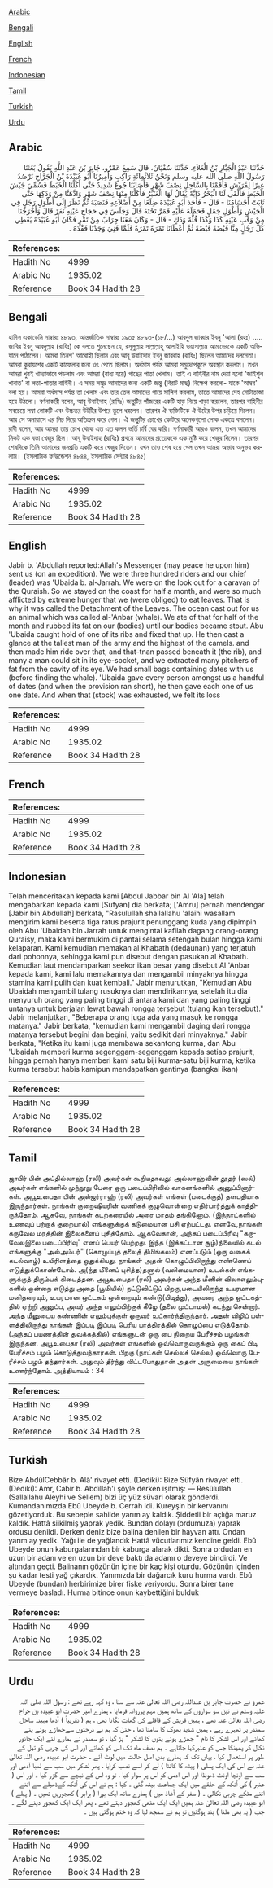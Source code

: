 [Arabic](#arabic)

[Bengali](#bengali)

[English](#english)

[French](#french)

[Indonesian](#indonesian)

[Tamil](#tamil)

[Turkish](#turkish)

[Urdu](#urdu)

## Arabic


<div dir="rtl" lang="ar" style={{fontSize:'larger',backgroundColor:'#f8f9fa',padding:20}}>
حَدَّثَنَا عَبْدُ الْجَبَّارِ بْنُ الْعَلاَءِ، حَدَّثَنَا سُفْيَانُ، قَالَ سَمِعَ عَمْرٌو، جَابِرَ بْنَ عَبْدِ اللَّهِ يَقُولُ بَعَثَنَا رَسُولُ اللَّهِ صلى الله عليه وسلم وَنَحْنُ ثَلاَثُمِائَةِ رَاكِبٍ وَأَمِيرُنَا أَبُو عُبَيْدَةَ بْنُ الْجَرَّاحِ نَرْصُدُ عِيرًا لِقُرَيْشٍ فَأَقَمْنَا بِالسَّاحِلِ نِصْفَ شَهْرٍ فَأَصَابَنَا جُوعٌ شَدِيدٌ حَتَّى أَكَلْنَا الْخَبَطَ فَسُمِّيَ جَيْشَ الْخَبَطِ فَأَلْقَى لَنَا الْبَحْرُ دَابَّةً يُقَالُ لَهَا الْعَنْبَرُ فَأَكَلْنَا مِنْهَا نِصْفَ شَهْرٍ وَادَّهَنَّا مِنْ وَدَكِهَا حَتَّى ثَابَتْ أَجْسَامُنَا - قَالَ - فَأَخَذَ أَبُو عُبَيْدَةَ ضِلَعًا مِنْ أَضْلاَعِهِ فَنَصَبَهُ ثُمَّ نَظَرَ إِلَى أَطْوَلِ رَجُلٍ فِي الْجَيْشِ وَأَطْوَلِ جَمَلٍ فَحَمَلَهُ عَلَيْهِ فَمَرَّ تَحْتَهُ قَالَ وَجَلَسَ فِي حَجَاجِ عَيْنِهِ نَفَرٌ قَالَ وَأَخْرَجْنَا مِنْ وَقْبِ عَيْنِهِ كَذَا وَكَذَا قُلَّةَ وَدَكٍ - قَالَ - وَكَانَ مَعَنَا جِرَابٌ مِنْ تَمْرٍ فَكَانَ أَبُو عُبَيْدَةَ يُعْطِي كُلَّ رَجُلٍ مِنَّا قَبْضَةً قَبْضَةً ثُمَّ أَعْطَانَا تَمْرَةً تَمْرَةً فَلَمَّا فَنِيَ وَجَدْنَا فَقْدَهُ ‏.‏
</div>
<div style={{backgroundColor:'#f8f9fa',padding:20, marginBottom: 10}}><table> <thead> <tr> <th>References:</th> <th></th> </tr> </thead> <tbody><tr><td>Hadith No</td><td>4999</td></tr><tr><td>Arabic No</td><td>1935.02</td></tr><tr><td>Reference</td><td>Book 34 Hadith 28</td></tr></tbody></table></div>

## Bengali


<div dir="ltr" lang="bn" style={{fontSize:'larger',backgroundColor:'#f8f9fa',padding:20}}>
হাদিস একাডেমি নাম্বারঃ ৪৮৯৩, আন্তর্জাতিক নাম্বারঃ ১৯৩৫ ৪৮৯৩-(১৮/...) আবদুল জাব্বার ইবনু 'আলা (রহঃ) ..... জাবির ইবনু আবদুল্লাহ (রাযিঃ) কে বলতে শুনেছেন যে, রসূলুল্লাহ সাল্লাল্লাহু আলাইহি ওয়াসাল্লাম আমাদেরকে একটি অভিযানে পাঠালেন। আমরা তিনশ' আরোহী ছিলাম এবং আবূ উবাইদাহ ইবনু জাররাহ (রাযিঃ) ছিলেন আমাদের দলনেতা। আমরা কুরায়শের একটি কাফেলার জন্য ওৎ পেতে ছিলাম। অর্ধমাস পর্যন্ত আমরা সমুদ্রোপকূলে অবস্থান করলাম। তখন আমরা খুবই খাদ্যাভাবে পড়লাম এবং আমরা (বাধ্য হয়ে) গাছের পাতা খেলাম। তাই এ বাহিনীর নাম দেয়া হলো 'জাইশুল খাবাত' বা লতা-পাতার বাহিনী। এ সময় সমুদ্র আমাদের জন্য একটি জন্তু (বিরাট মাছ) নিক্ষেপ করলো- যাকে 'আম্বর' বলা হয়। আমরা অর্ধমাস পর্যন্ত তা খেলাম এবং তার তেল আমাদের গায়ে মালিশ করলাম, তাতে আমাদের দেহ মোটাতাজা হয়ে উঠলো। বর্ণনাকারী বলেন, আবূ উবাইদাহ (রাযিঃ) জন্তুটির পাঁজরের একটি হাড় নিয়ে খাড়া করলেন, তারপর বাহিনীর সবচেয়ে লম্বা লোকটি এবং উচ্চতর উটটির উপরে তুলে ধরলেন। তারপর ঐ ব্যক্তিটিকে ঐ উটের উপর চড়িয়ে দিলেন। আর সে অনায়াসে এর নিচ দিয়ে অতিক্রম করে গেল। ঐ জন্তুটির চোখের কোটরে অনেকগুলো লোক একত্রে বসলেন। রাবী বলেন, আর আমরা তার চোখ থেকে এত এত কলস ভর্তি চর্বি বের করি। বর্ণনাকারী আরও বলেন, তখন আমাদের নিকট এক বস্তা খেজুর ছিল। আবূ উবাইদাহ (রাযিঃ) প্রথমে আমাদের প্রত্যেককে এক মুষ্টি করে খেজুর দিলেন। তারপর শেষদিকে তিনি আমাদের জনপ্রতি একটি করে খেজুর দিতেন। যখন তাও শেষ হয়ে গেল তখন আমরা অভাব অনুভব করলাম। (ইসলামিক ফাউন্ডেশন ৪৮৪৪, ইসলামিক সেন্টার ৪৮৪৫)
</div>
<div style={{backgroundColor:'#f8f9fa',padding:20, marginBottom: 10}}><table> <thead> <tr> <th>References:</th> <th></th> </tr> </thead> <tbody><tr><td>Hadith No</td><td>4999</td></tr><tr><td>Arabic No</td><td>1935.02</td></tr><tr><td>Reference</td><td>Book 34 Hadith 28</td></tr></tbody></table></div>

## English


<div dir="ltr" lang="en" style={{fontSize:'larger',backgroundColor:'#f8f9fa',padding:20}}>
Jabir b. 'Abdullah reported:Allah's Messenger (may peace he upon him) sent us (on an expedition). We were three hundred riders and our chief (leader) was 'Ubaida b. al-Jarrah. We were on the look out for a caravan of the Quraish. So we stayed on the coast for half a month, and were so much afflicted by extreme hunger that we (were obliged) to eat leaves. That is why it was called the Detachment of the Leaves. The ocean cast out for us an animal which was called al-'Anbar (whale). We ate of that for half of the month and rubbed its fat on our (bodies) until our bodies became stout. Abu 'Ubaida caught hold of one of its ribs and fixed that up. He then cast a glance at the tallest man of the army and the highest of the camels. and then made him ride over that, and that-tnan passed beneath it (the rib), and many a man could sit in its eye-socket, and we extracted many pitchers of fat from the cavity of its eye. We had small bags containing dates with us (before finding the whale). 'Ubaida gave every person amongst us a handful of dates (and when the provision ran short), he then gave each one of us one date. And when that (stock) was exhausted, we felt its loss
</div>
<div style={{backgroundColor:'#f8f9fa',padding:20, marginBottom: 10}}><table> <thead> <tr> <th>References:</th> <th></th> </tr> </thead> <tbody><tr><td>Hadith No</td><td>4999</td></tr><tr><td>Arabic No</td><td>1935.02</td></tr><tr><td>Reference</td><td>Book 34 Hadith 28</td></tr></tbody></table></div>

## French


<div dir="ltr" lang="fr" style={{fontSize:'larger',backgroundColor:'#f8f9fa',padding:20}}>

</div>
<div style={{backgroundColor:'#f8f9fa',padding:20, marginBottom: 10}}><table> <thead> <tr> <th>References:</th> <th></th> </tr> </thead> <tbody><tr><td>Hadith No</td><td>4999</td></tr><tr><td>Arabic No</td><td>1935.02</td></tr><tr><td>Reference</td><td>Book 34 Hadith 28</td></tr></tbody></table></div>

## Indonesian


<div dir="ltr" lang="id" style={{fontSize:'larger',backgroundColor:'#f8f9fa',padding:20}}>
Telah menceritakan kepada kami [Abdul Jabbar bin Al 'Ala] telah mengabarkan kepada kami [Sufyan] dia berkata; ['Amru] pernah mendengar [Jabir bin Abdullah] berkata, "Rasulullah shallallahu 'alaihi wasallam mengirim kami beserta tiga ratus prajurit penunggang kuda yang dipimpin oleh Abu 'Ubaidah bin Jarrah untuk mengintai kafilah dagang orang-orang Quraisy, maka kami bermukim di pantai selama setengah bulan hingga kami kelaparan. Kami kemudian memakan al Khabath (dedaunan) yang terjatuh dari pohonnya, sehingga kami pun disebut dengan pasukan al Khabath. Kemudian laut mendamparkan seekor ikan besar yang disebut Al 'Anbar kepada kami, kami lalu memakannya dan mengambil minyaknya hingga stamina kami pulih dan kuat kembali." Jabir menurutkan, "Kemudian Abu Ubaidah mengambil tulang rusuknya dan mendirikannya, setelah itu dia menyuruh orang yang paling tinggi di antara kami dan yang paling tinggi untanya untuk berjalan lewat bawah rongga tersebut (tulang ikan tersebut)." Jabir melanjutkan, "Beberapa orang juga ada yang masuk ke rongga matanya." Jabir berkata, "kemudian kami mengambil daging dari rongga matanya tersebut begini dan begini, yaitu sedikit dari minyaknya." Jabir berkata, "Ketika itu kami juga membawa sekantong kurma, dan Abu 'Ubaidah memberi kurma segenggam-segenggam kepada setiap prajurit, hingga pernah hanya memberi kami satu biji kurma-satu biji kurma, ketika kurma tersebut habis kamipun mendapatkan gantinya (bangkai ikan)
</div>
<div style={{backgroundColor:'#f8f9fa',padding:20, marginBottom: 10}}><table> <thead> <tr> <th>References:</th> <th></th> </tr> </thead> <tbody><tr><td>Hadith No</td><td>4999</td></tr><tr><td>Arabic No</td><td>1935.02</td></tr><tr><td>Reference</td><td>Book 34 Hadith 28</td></tr></tbody></table></div>

## Tamil


<div dir="ltr" lang="ta" style={{fontSize:'larger',backgroundColor:'#f8f9fa',padding:20}}>
ஜாபிர் பின் அப்தில்லாஹ் (ரலி) அவர்கள் கூறியதாவது: அல்லாஹ்வின் தூதர் (ஸல்) அவர்கள் எங்களில் முந்நூறு பேரை ஒரு படைப்பிரிவில் வாகனங்களில் அனுப்பினார்கள். அபூஉபைதா பின் அல்ஜர்ராஹ் (ரலி) அவர்கள் எங்கள் (படைக்குத்) தளபதியாக இருந்தார்கள். நாங்கள் குறைஷியரின் வணிகக் குழுவொன்றை எதிர்பார்த்துக் காத்திருந்தோம். ஆகவே, நாங்கள் கடற்கரையில் அரை மாதம் தங்கினோம். (இந்நாட்களில் உணவுப் பற்றாக் குறையால்) எங்களுக்குக் கடுமையான பசி ஏற்பட்டது. எனவே,நாங்கள் கருவேல மரத்தின் இலைகளைப் புசித்தோம். ஆகவேதான், அந்தப் படைப்பிரிவு "கருவேலஇலை படைப்பிரிவு" எனப் பெயர் பெற்றது. இந்த (இக்கட்டான சூழ்)நிலையில் கடல் எங்களுக்கு "அல்அம்பர்" (கொழுப்புத் தலைத் திமிங்கலம்) எனப்படும் (ஒரு வகைக் கடல்வாழ்) உயிரினத்தை ஒதுக்கியது. நாங்கள் அதன் கொழுப்பிலிருந்து எண்ணெய் எடுத்துக்கொண்டோம். அ(ந்த மீனைப் புசித்த)தனால் (வலிமையான) உடல்கள் எங்களுக்குத் திரும்பக் கிடைத்தன. அபூஉபைதா (ரலி) அவர்கள் அந்த மீனின் விலாஎலும்புகளில் ஒன்றை எடுத்து அதை (பூமியில்) நட்டுவிட்டுப் பிறகு,படையிலிருந்த உயரமான மனிதரையும், உயரமான ஒட்டகம் ஒன்றையும் கண்டு(பிடித்து), அவரை அந்த ஒட்டகத்தில் ஏற்றி அனுப்ப, அவர் அந்த எலும்பிற்குக் கீழே (தலை முட்டாமல்) கடந்து சென்றார். அந்த மீனுடைய கண்ணின் எலும்புக்குள் ஒருவர் உட்கார்ந்திருந்தார். அதன் விழிப் பள்ளத்திலிருந்து நாங்கள் இப்படி இப்படி பெரிய பாத்திரத்தில் கொழுப்பை எடுத்தோம். (அந்தப் பயணத்தின் துவக்கத்தில்) எங்களுடன் ஒரு பை நிறைய பேரீச்சம் பழங்கள் இருந்தன. அபூஉபைதா (ரலி) அவர்கள் எங்களில் ஒவ்வொருவருக்கும் ஒரு கைப் பிடி பேரீச்சம் பழம் கொடுத்துவந்தார்கள். பிறகு (நாட்கள் செல்லச் செல்ல) ஒவ்வொரு பேரீச்சம் பழம் தந்தார்கள். அதுவும் தீர்ந்து விட்டபோதுதான் அதன் அருமையை நாங்கள் உணர்ந்தோம். அத்தியாயம் : 34
</div>
<div style={{backgroundColor:'#f8f9fa',padding:20, marginBottom: 10}}><table> <thead> <tr> <th>References:</th> <th></th> </tr> </thead> <tbody><tr><td>Hadith No</td><td>4999</td></tr><tr><td>Arabic No</td><td>1935.02</td></tr><tr><td>Reference</td><td>Book 34 Hadith 28</td></tr></tbody></table></div>

## Turkish


<div dir="ltr" lang="tr" style={{fontSize:'larger',backgroundColor:'#f8f9fa',padding:20}}>
Bize AbdûlCebbâr b. Alâ' rivayet etti. (Dediki): Bize Süfyân rivayet etti. (Dediki): Amr, Cabir b. Abdillah'i şöyle derken işitmiş: — Resûlullah (Sallallahu Aleyhi ve Sellem) bizi üç yüz süvari olarak gönderdi. Kumandanımızda Ebû Ubeyde b. Cerrah idi. Kureyşin bir kervanını gözetiyorduk. Bu sebeple sahilde yarım ay kaldık. Şiddetli bir açlığa maruz kaldık. Hattâ siikilmiş yaprak yedik. Bundan dolayı (ordumuza) yaprak ordusu denildi. Derken deniz bize balina denilen bir hayvan attı. Ondan yarım ay yedik. Yağı ile de yağlandık Hattâ vücutlarımız kendine geldi. Ebû Ubeyde onun kaburgalarından bir kaburga alarak dikti. Sonra ordudan en uzun bir adanı ve en uzun bir deve baktı da adamı o deveye bindirdi. Ve altından geçti. Balinanın gözünün içine bir kaç kişi oturdu. Gözünün içinden şu kadar testi yağ çıkardık. Yanımızda bir dağarcık kuru hurma vardı. Ebû Ubeyde (bundan) herbirimize birer fiske veriyordu. Sonra birer tane vermeye başladı. Hurma bitince onun kaybettiğini bulduk
</div>
<div style={{backgroundColor:'#f8f9fa',padding:20, marginBottom: 10}}><table> <thead> <tr> <th>References:</th> <th></th> </tr> </thead> <tbody><tr><td>Hadith No</td><td>4999</td></tr><tr><td>Arabic No</td><td>1935.02</td></tr><tr><td>Reference</td><td>Book 34 Hadith 28</td></tr></tbody></table></div>

## Urdu


<div dir="rtl" lang="ur" style={{fontSize:'larger',backgroundColor:'#f8f9fa',padding:20}}>
عمرو نے حضرت جابر بن عبداللہ رضی اللہ تعالیٰ عنہ سے سنا ، وہ کہہ رہے تھے : رسول اللہ صلی اللہ علیہ وسلم نے تین سو سواروں کے ساتھ ہمیں مہم پرروانہ فرمایا ، ہمارے امیر حضرت ابو عبیدہ بن جراح رضی اللہ تعالیٰ عنہ تھے ، ہمیں قریش کے قافلے کی گھات لگانا تھی ، ہم ( تقریباً ) آدھا مہینہ ساحل سمندر پر ٹھہرے رہے ، ہمیں شدید بھوک کا سامنا تھا ، حتیٰ کہ ہم نے درختوں سےجھاڑے ہوئے پتے کھائے اور اس لشکر کا نام " جھڑے ہوئے پتوں کا لشکر " پڑ گیا ، تو سمندر نے ہمارے لئے ایک جانور نکال کر پھینکا جس کو عنبرکہا جاتاہے ۔ ہم نصف ماہ تک اس کو کھاتے اور اس کی چربی کو تیل کے طور پر استعمال کیا ، یہاں تک کہ ہمارے بدن اصل حالت میں لوٹ آئے ۔ حضرت ابو عبیدہ رضی اللہ تعالیٰ عنہ نے اس کی ایک پسلی ( پیٹھ کا کانٹا ) لے کر اسے نصب کرایا ، پھر لشکر میں سب سے لمبا آدمی اور سب سے اونچا اونٹ ڈھونڈا اور اس آدمی کو اس پر سوار کیا ، تو وہ اس کے نیچے سے گزر گیا ۔ اور اس ( عنبر ) کی آنکھ کے حلقے میں ایک جماعت بیٹھ گئی ۔ کہا : ہم نے اس کی آنکھ کےڈھیلے سے اتنے اتنے مٹکے چربی نکالی ۔ ( سفر کے آغاذ میں ) ہمارے ساتھ ایک بورا ( برابر ) کھجوریں تھیں ۔ ( پہلے ) ابو عبیدہ رضی اللہ تعالیٰ عنہ ہمیں ایک ایک مٹھی کھجور دیتے تھے ، پھر ایک ایک کھجور دینے لگے ۔ جب ( یہ بھی ملنا ) بند ہوگئیں تو ہم نے سمجھ لیا کہ وہ ختم ہوگئی ہیں ۔
</div>
<div style={{backgroundColor:'#f8f9fa',padding:20, marginBottom: 10}}><table> <thead> <tr> <th>References:</th> <th></th> </tr> </thead> <tbody><tr><td>Hadith No</td><td>4999</td></tr><tr><td>Arabic No</td><td>1935.02</td></tr><tr><td>Reference</td><td>Book 34 Hadith 28</td></tr></tbody></table></div>
